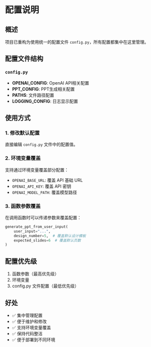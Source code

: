 # 配置说明

## 概述
项目已重构为使用统一的配置文件 `config.py`，所有配置都集中在这里管理。

## 配置文件结构

### `config.py` 
- **OPENAI_CONFIG**: OpenAI API相关配置
- **PPT_CONFIG**: PPT生成相关配置  
- **PATHS**: 文件路径配置
- **LOGGING_CONFIG**: 日志显示配置

## 使用方式

### 1. 修改默认配置
直接编辑 `config.py` 文件中的配置值。

### 2. 环境变量覆盖
支持通过环境变量覆盖部分配置：
- `OPENAI_BASE_URL`: 覆盖 API 基础 URL
- `OPENAI_API_KEY`: 覆盖 API 密钥
- `OPENAI_MODEL_PATH`: 覆盖模型路径

### 3. 函数参数覆盖
在调用函数时可以传递参数来覆盖配置：
```python
generate_ppt_from_user_input(
    user_input="...",
    design_number=5,  # 覆盖默认设计模板
    expected_slides=6  # 覆盖默认页数
)
```

## 配置优先级
1. 函数参数（最高优先级）
2. 环境变量
3. config.py 文件配置（最低优先级）

## 好处
- ✅ 集中管理配置
- ✅ 便于维护和修改
- ✅ 支持环境变量覆盖
- ✅ 保持代码整洁
- ✅ 便于部署到不同环境
